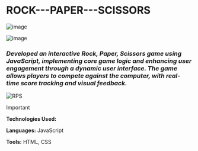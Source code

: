 # ROCK---PAPER---SCISSORS

![image](https://github.com/user-attachments/assets/5cb7899f-06bc-4536-b0d4-b7b1f86b4b9b)


![image](https://github.com/user-attachments/assets/16624fd1-83c7-4a6d-a55d-8f737ed32765)

### _Developed an interactive Rock, Paper, Scissors game using JavaScript, implementing core game logic and enhancing user engagement through a dynamic user interface. The game allows players to compete against the computer, with real-time score tracking and visual feedback._

![RPS](https://github.com/user-attachments/assets/a4beac22-9b79-4efc-8cc6-db06d372ee04)


> [!IMPORTANT]
>
> **Technologies Used:**
>
> **Languages:** JavaScript
>
> **Tools:** HTML, CSS
